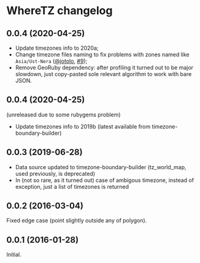 # WhereTZ changelog

## 0.0.4 (2020-04-25)

* Update timezones info to 2020a;
* Change timezone files naming to fix problems with zones named like `Asia/Ust-Nera` ([@jotolo](https://github.com/jotolo), [#9](https://github.com/zverok/wheretz/pull/9));
* Remove GeoRuby dependency: after profiling it turned out to be major slowdown, just copy-pasted sole relevant algorithm to work with bare JSON.

## 0.0.4 (2020-04-25)

(unreleased due to some rubygems problem)

* Update timezones info to 2019b (latest available from timezone-boundary-builder)

## 0.0.3 (2019-06-28)

* Data source updated to timezone-boundary-builder (tz_world_map, used previously, is deprecated)
* In (not so rare, as it turned out) case of ambigous timezone, instead of exception, just a list of timezones is returned

## 0.0.2 (2016-03-04)

Fixed edge case (point slightly outside any of polygon).

## 0.0.1 (2016-01-28)

Initial.
